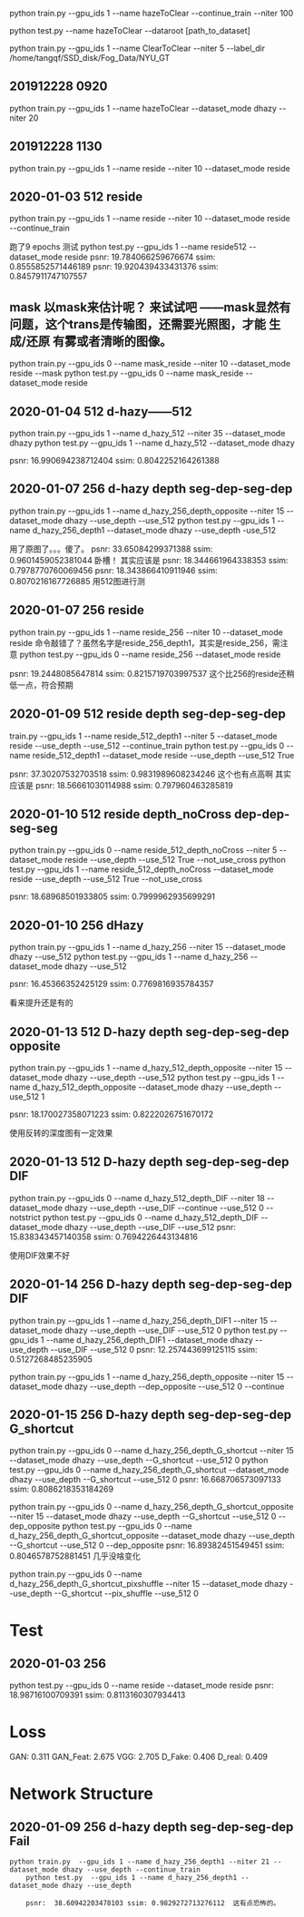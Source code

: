 python train.py  --gpu_ids 1 --name hazeToClear  --continue_train --niter 100

python test.py --name hazeToClear --dataroot [path_to_dataset]


python train.py  --gpu_ids 1 --name ClearToClear  --niter 5 --label_dir /home/tangqf/SSD_disk/Fog_Data/NYU_GT

## 201912228 0920
python train.py  --gpu_ids 1 --name hazeToClear --dataset_mode dhazy --niter 20

## 201912228 1130
python train.py  --gpu_ids 1 --name reside --niter 10 --dataset_mode reside

## 2020-01-03 512 reside
python train.py  --gpu_ids 1 --name reside --niter 10 --dataset_mode reside --continue_train

跑了9 epochs 测试
python test.py --gpu_ids 1 --name reside512 --dataset_mode reside
psnr:  19.784066259676674 ssim: 0.8555852571446189
psnr:  19.920439433431376 ssim: 0.8457911747107557

## mask 以mask来估计呢？  来试试吧 ——mask显然有问题，这个trans是传输图，还需要光照图，才能 生成/还原 有雾或者清晰的图像。

python train.py  --gpu_ids 0 --name mask_reside --niter 10 --dataset_mode reside --mask
python test.py --gpu_ids 0 --name mask_reside --dataset_mode reside

## 2020-01-04 512 d-hazy——512
python train.py  --gpu_ids 1 --name d_hazy_512 --niter 35 --dataset_mode dhazy
python test.py  --gpu_ids 1 --name d_hazy_512  --dataset_mode dhazy

psnr:  16.990694238712404 ssim: 0.8042252164261388

## 2020-01-07 256 d-hazy depth  seg-dep-seg-dep
python train.py  --gpu_ids 1 --name d_hazy_256_depth_opposite --niter 15 --dataset_mode dhazy --use_depth --use_512
python test.py  --gpu_ids 1 --name d_hazy_256_depth1 --dataset_mode dhazy --use_depth -use_512

用了原图了。。。傻了。
psnr:  33.65084299371388 ssim: 0.9601459052381044  卧槽！
其实应该是  psnr:  18.344661964338353 ssim: 0.7978770760069456
psnr:  18.343866410911946 ssim: 0.8070216167726885 用512图进行测


## 2020-01-07 256 reside
python train.py  --gpu_ids 1 --name reside_256 --niter 10 --dataset_mode reside
命令敲错了？虽然名字是reside_256_depth1，其实是reside_256，需注意
python test.py  --gpu_ids 0 --name reside_256 --dataset_mode reside 

psnr:  19.2448085647814 ssim: 0.8215719703997537 这个比256的reside还稍低一点，符合预期


## 2020-01-09 512 reside depth  seg-dep-seg-dep
train.py --gpu_ids 1 --name reside_512_depth1 --niter 5 --dataset_mode reside --use_depth --use_512  --continue_train
python test.py  --gpu_ids 0 --name reside_512_depth1 --dataset_mode reside --use_depth --use_512 True

psnr:  37.30207532703518 ssim: 0.9831989608234246  这个也有点高啊
其实应该是 psnr:  18.56661030114988 ssim: 0.797960463285819


## 2020-01-10 512 reside depth_noCross  dep-dep-seg-seg
python train.py  --gpu_ids 0 --name reside_512_depth_noCross --niter 5 --dataset_mode reside --use_depth --use_512 True --not_use_cross
python test.py  --gpu_ids 1 --name reside_512_depth_noCross --dataset_mode reside --use_depth --use_512 True --not_use_cross


psnr:  18.68968501933805 ssim: 0.7999962935699291


## 2020-01-10 256 dHazy 
python train.py  --gpu_ids 1 --name d_hazy_256 --niter 15 --dataset_mode dhazy --use_512
python test.py  --gpu_ids 1 --name d_hazy_256  --dataset_mode dhazy --use_512

psnr:  16.45366352425129 ssim: 0.7769816935784357

看来提升还是有的

## 2020-01-13 512 D-hazy depth  seg-dep-seg-dep  opposite
python train.py  --gpu_ids 1 --name d_hazy_512_depth_opposite --niter 15 --dataset_mode dhazy --use_depth --use_512
python test.py  --gpu_ids 1 --name d_hazy_512_depth_opposite  --dataset_mode dhazy --use_depth --use_512 1

psnr:  18.170027358071223 ssim: 0.8222026751670172

使用反转的深度图有一定效果

## 2020-01-13 512 D-hazy depth  seg-dep-seg-dep DIF
python train.py  --gpu_ids 0 --name d_hazy_512_depth_DIF --niter 18 --dataset_mode dhazy --use_depth --use_DIF --continue --use_512 0 --notstrict
python test.py  --gpu_ids 0 --name d_hazy_512_depth_DIF --dataset_mode dhazy --use_depth --use_DIF --use_512
psnr:  15.838343457140358 ssim: 0.7694226443134816

使用DIF效果不好

## 2020-01-14 256 D-hazy depth  seg-dep-seg-dep DIF
python train.py  --gpu_ids 1 --name d_hazy_256_depth_DIF1 --niter 15 --dataset_mode dhazy --use_depth --use_DIF --use_512 0 
python test.py  --gpu_ids 1 --name d_hazy_256_depth_DIF1  --dataset_mode dhazy --use_depth --use_DIF --use_512 0 
psnr:  12.257443699125115 ssim: 0.5127268485235905

python train.py  --gpu_ids 1 --name d_hazy_256_depth_opposite --niter 15 --dataset_mode dhazy --use_depth  --dep_opposite --use_512 0 --continue


## 2020-01-15 256 D-hazy depth  seg-dep-seg-dep G_shortcut
python train.py  --gpu_ids 0 --name d_hazy_256_depth_G_shortcut --niter 15 --dataset_mode dhazy --use_depth --G_shortcut --use_512 0 
python test.py  --gpu_ids 0 --name d_hazy_256_depth_G_shortcut --dataset_mode dhazy --use_depth --G_shortcut --use_512 0
psnr:  16.668706573097133 ssim: 0.8086218353184269

python train.py  --gpu_ids 0 --name d_hazy_256_depth_G_shortcut_opposite --niter 15 --dataset_mode dhazy --use_depth --G_shortcut --use_512 0 --dep_opposite
python test.py  --gpu_ids 0 --name d_hazy_256_depth_G_shortcut_opposite --dataset_mode dhazy --use_depth --G_shortcut --use_512 0 --dep_opposite
psnr:  16.89382451549451 ssim: 0.8046578752881451  几乎没啥变化

python train.py  --gpu_ids 0 --name d_hazy_256_depth_G_shortcut_pixshuffle --niter 15 --dataset_mode dhazy --use_depth --G_shortcut --pix_shuffle --use_512 0

# Test

## 2020-01-03   256
python test.py --gpu_ids 0 --name reside --dataset_mode reside 
psnr:  18.98716100709391 ssim: 0.8113160307934413



# Loss
GAN: 0.311 GAN_Feat: 2.675 VGG: 2.705 D_Fake: 0.406 D_real: 0.409



# Network Structure












## 2020-01-09 256 d-hazy depth  seg-dep-seg-dep     Fail
```
python train.py  --gpu_ids 1 --name d_hazy_256_depth1 --niter 21 --dataset_mode dhazy --use_depth --continue_train
    python test.py  --gpu_ids 1 --name d_hazy_256_depth1 --dataset_mode dhazy --use_depth

    psnr:  38.60942203478103 ssim: 0.9829272713276112  这有点恐怖的。
```
